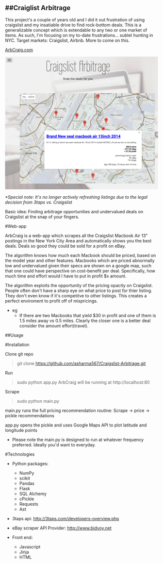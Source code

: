 ##Craiglist Arbitrage
------------------

This project's a couple of years old and I did it out frustration of using craigslist and my insatiable drive to find rock-bottom deals. This is a generalizable concept which is extendable to any two or one market of items. As such, I'm focusing on my to-date frustrations... sublet hunting in NYC. Target markets: Craigslist, Airbnb. More to come on this. 

[ArbCraig.com](http://54.183.100.62/)

![](screen_splash.png?raw=true)

_*Special note: It's no longer actively refreshing listings due to the legal decision from 3taps vs. Craigslist_

Basic idea: Finding arbitrage opportunities and undervalued deals on Craigslist at the snap of your fingers. 

#Web-app

ArbCraig is a web-app which scrapes all the Craigslist Macbook Air 13" postings in the New York City Area and automatically shows you the best deals. Deals so good they could be sold for a profit on eBay. 

The algorithm knows how much each Macbook should be priced, based on the model year and other features. Macbooks which are priced abnormally low and undervalued given their specs are shown on a google map, such that one could have perspective on cost-benefit per deal. Specifically, how much time and effort would I have to put in profit $x amount.

The algorithm exploits the opportunity of the pricing opacity on Craigslist. People often don't have a sharp eye on what price to post for thier listing. They don't even know if it's competitve to other listings. This creates a perfect enviroment to profit off of mispricings.


* eg
	* If there are two Macbooks that yield $30 in profit and one of them is 1.5 miles away vs 0.5 miles. Clearly the closer one is a better deal consider the amount effort(travel).

##Usage

#Installation

Clone git repo
> git clone https://github.com/asharma567/Craigslist-Arbitrage.git

Run

> sudo python app.py
ArbCraig will be running at http://localhost:80

Scrape

> sudo python main.py

main.py runs the full pricing recommendation routine:
Scrape -> price -> pickle recommendations

app.py opens the pickle and uses Google Maps API to plot latitude and longitude points

* Please note the main.py is designed to run at whatever frequency preferred. Ideally you'd want to everyday.

#Technologies

* Python packages:

	* NumPy
	* scikit
	* Pandas
	* Flask
	* SQL Alchemy
	* cPickle
	* Requests
	* Ast

* 3taps api: http://3taps.com/developers-overview.php
* eBay scraper API Provider: http://www.bidvoy.net

* Front end:

	* Javascript
	* Jinja
	* HTML

